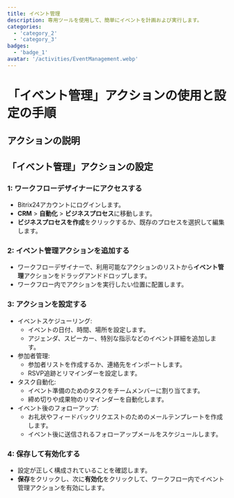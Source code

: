```yaml
---
title: イベント管理
description: 専用ツールを使用して、簡単にイベントを計画および実行します。
categories: 
  - 'category_2'
  - 'category_3'
badges: 
  - 'badge_1'
avatar: '/activities/EventManagement.webp'
---
```

# 「イベント管理」アクションの使用と設定の手順

## アクションの説明

## **「イベント管理」アクションの設定**

### 1: ワークフローデザイナーにアクセスする
- Bitrix24アカウントにログインします。
- **CRM** > **自動化** > **ビジネスプロセス**に移動します。
- **ビジネスプロセスを作成**をクリックするか、既存のプロセスを選択して編集します。

### 2: イベント管理アクションを追加する
- ワークフローデザイナーで、利用可能なアクションのリストから**イベント管理**アクションをドラッグアンドドロップします。
- ワークフロー内でアクションを実行したい位置に配置します。

### 3: アクションを設定する
- イベントスケジューリング:
  - イベントの日付、時間、場所を設定します。
  - アジェンダ、スピーカー、特別な指示などのイベント詳細を追加します。
- 参加者管理:
  - 参加者リストを作成するか、連絡先をインポートします。
  - RSVP追跡とリマインダーを設定します。
- タスク自動化:
  - イベント準備のためのタスクをチームメンバーに割り当てます。
  - 締め切りや成果物のリマインダーを自動化します。
- イベント後のフォローアップ:
  - お礼状やフィードバックリクエストのためのメールテンプレートを作成します。
  - イベント後に送信されるフォローアップメールをスケジュールします。

### 4: 保存して有効化する
- 設定が正しく構成されていることを確認します。
- **保存**をクリックし、次に**有効化**をクリックして、ワークフロー内でイベント管理アクションを有効にします。